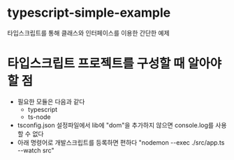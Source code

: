 # typescript-simple-example
타입스크립트를 통해 클래스와 인터페이스를 이용한 간단한 예제

# 타입스크립트 프로젝트를 구성할 때 알아야할 점
* 필요한 모듈은 다음과 같다
  * typescript
  * ts-node
* tsconfig.json 설정파일에서 lib에 "dom"을 추가하지 않으면 console.log를 사용할 수 없다
* 아래 명령어로 개발스크립트를 등록하면 편하다
     "nodemon --exec ./src/app.ts --watch src"
